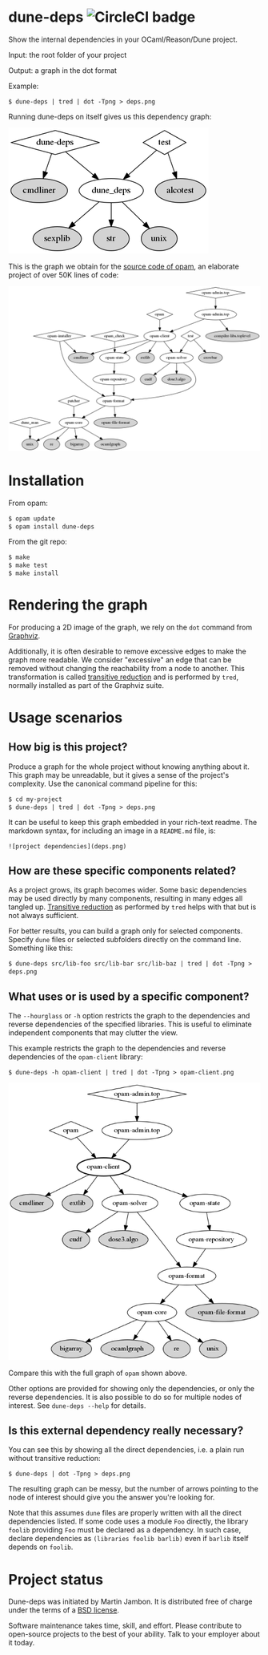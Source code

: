 # dune-deps ![CircleCI badge](https://circleci.com/gh/mjambon/dune-deps.svg?style=svg)

Show the internal dependencies in your OCaml/Reason/Dune project.

Input: the root folder of your project

Output: a graph in the dot format

Example:

```
$ dune-deps | tred | dot -Tpng > deps.png
```

Running dune-deps on itself gives us this dependency graph:

![graph for dune-deps itself](img/deps.png)

This is the graph we obtain for the
[source code of opam](https://github.com/ocaml/opam), an elaborate
project of over 50K lines of code:

![graph obtained for the opam project](img/opam-deps.png)

Installation
==

From opam:

```
$ opam update
$ opam install dune-deps
```

From the git repo:

```
$ make
$ make test
$ make install
```

Rendering the graph
==

For producing a 2D image of the graph, we rely on the `dot` command
from [Graphviz](https://www.graphviz.org/).

Additionally, it is often desirable to remove excessive edges to make
the graph more readable. We consider "excessive" an edge that can be
removed without changing the reachability from a node to another. This
transformation is called
[transitive reduction](https://en.wikipedia.org/wiki/Transitive_reduction)
and is performed by `tred`, normally installed as part of the Graphviz
suite.

Usage scenarios
==

How big is this project?
--

Produce a graph for the whole project without knowing anything about
it. This graph may be unreadable, but it gives a sense of the
project's complexity. Use the canonical command pipeline for this:

```
$ cd my-project
$ dune-deps | tred | dot -Tpng > deps.png
```

It can be useful to keep this graph embedded in your rich-text readme.
The markdown syntax, for including an image in a `README.md` file, is:

```
![project dependencies](deps.png)
```

How are these specific components related?
--

As a project grows, its graph becomes wider. Some basic dependencies
may be used directly by many components, resulting in many edges all
tangled up.
[Transitive reduction](https://en.wikipedia.org/wiki/Transitive_reduction)
as performed by `tred` helps with that but is not always sufficient.

For better results, you can build a graph only for selected
components. Specify `dune` files or selected
subfolders directly on the command line. Something like this:

```
$ dune-deps src/lib-foo src/lib-bar src/lib-baz | tred | dot -Tpng > deps.png
```

What uses or is used by a specific component?
--

The `--hourglass` or `-h` option restricts the graph to the
dependencies and reverse dependencies of the specified libraries.
This is useful to eliminate independent components that may clutter
the view.

This example restricts the graph to the dependencies and reverse
dependencies of the `opam-client` library:

```
$ dune-deps -h opam-client | tred | dot -Tpng > opam-client.png
```

![dependencies and reverse dependencies of opam-client](img/opam-client.png)

Compare this with the full graph of `opam` shown above.

Other options are provided for showing only the dependencies, or only
the reverse dependencies. It is also possible to do so for multiple
nodes of interest. See `dune-deps --help` for details.

Is this external dependency really necessary?
--

You can see this by showing all the direct dependencies, i.e. a plain
run without transitive reduction:

```
$ dune-deps | dot -Tpng > deps.png
```

The resulting graph can be messy, but the number of arrows pointing to
the node of interest should give you the answer you're looking for.

Note that this assumes `dune` files are properly written with all the
direct dependencies listed. If some code uses a module `Foo` directly, the
library `foolib` providing `Foo` must be declared as a dependency. In
such case, declare dependencies as `(libraries foolib barlib)` even if
`barlib` itself depends on `foolib`.

Project status
==

Dune-deps was initiated by Martin Jambon.
It is distributed free of charge under the terms of a
[BSD license](LICENSE).

Software maintenance takes time, skill, and effort. Please
contribute to open-source projects to the best of
your ability. Talk to your employer about it today.
